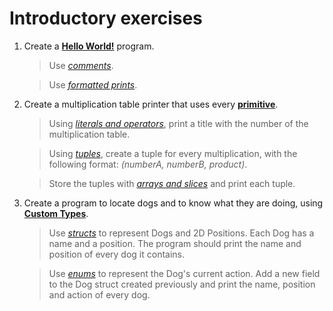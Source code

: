 # Introductory exercises

1. Create a **[Hello World!](https://doc.rust-lang.org/rust-by-example/hello.html)** program.

   > Use *[comments](https://doc.rust-lang.org/rust-by-example/hello/comment.html)*.
   
   > Use *[formatted prints](https://doc.rust-lang.org/rust-by-example/hello/print.html)*.
   
2. Create a multiplication table printer that uses every **[primitive](https://doc.rust-lang.org/rust-by-example/primitives.html)**.
  
   > Using *[literals and operators](https://doc.rust-lang.org/rust-by-example/primitives/literals.html)*, print a title with the number of the multiplication table.
   
   > Using *[tuples](https://doc.rust-lang.org/rust-by-example/primitives/tuples.html)*, create a tuple for every multiplication, with the following format: *(numberA, numberB, product)*.
   
   > Store the tuples with *[arrays and slices](https://doc.rust-lang.org/rust-by-example/primitives/array.html)* and print each tuple.
   
3. Create a program to locate dogs and to know what they are doing, using **[Custom Types](https://doc.rust-lang.org/rust-by-example/custom_types.html)**.
   
   > Use *[structs](https://doc.rust-lang.org/rust-by-example/custom_types/structs.html)* to represent Dogs and 2D Positions. Each Dog has a name and a position. The program should print the name and position of every dog it contains.
   
   > Use *[enums](https://doc.rust-lang.org/rust-by-example/custom_types/enum.html)* to represent the Dog's current action. Add a new field to the Dog struct created previously and print the name, position and action of every dog.
